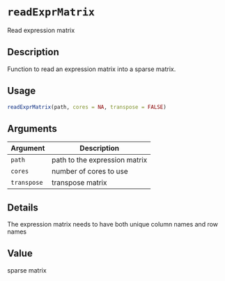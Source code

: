 # `readExprMatrix`

Read expression matrix


## Description

Function to read an expression matrix into a sparse matrix.


## Usage

```r
readExprMatrix(path, cores = NA, transpose = FALSE)
```


## Arguments

Argument      |Description
------------- |----------------
`path`     |     path to the expression matrix
`cores`     |     number of cores to use
`transpose`     |     transpose matrix


## Details

The expression matrix needs to have both unique column names and row names


## Value

sparse matrix


